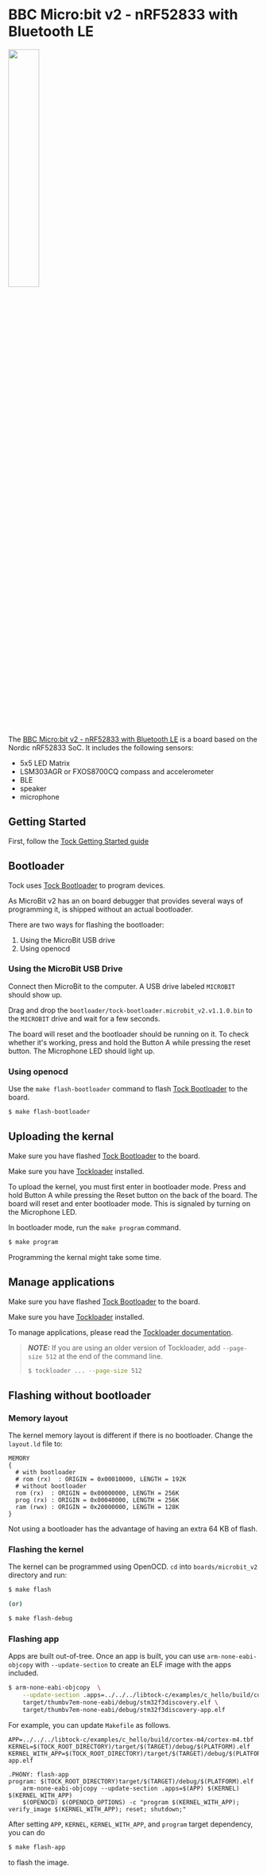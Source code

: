 BBC Micro:bit v2 - nRF52833 with Bluetooth LE
==================================================

<img src="https://cdn.sanity.io/images/ajwvhvgo/production/a7f49eb570ce06cf107dde7babaa5201411a41a1-660x720.jpg?q=80&fit=max&auto=format" width="35%">

The [BBC Micro:bit v2 - nRF52833 with Bluetooth LE](https://microbit.org/new-microbit/) is a
board based on the Nordic nRF52833 SoC. It includes the
following sensors:

- 5x5 LED Matrix
- LSM303AGR or FXOS8700CQ compass and accelerometer
- BLE
- speaker
- microphone

## Getting Started

First, follow the [Tock Getting Started guide](../../../doc/Getting_Started.md)

## Bootloader

Tock uses [Tock Bootloader](https://github.com/tock/tock-bootloader) to program devices.

As MicroBit v2 has an on board debugger that provides several ways of programming it, is shipped without an actual bootloader.

There are two ways for flashing the bootloader:
 1. Using the MicroBit USB drive
 2. Using openocd

### Using the MicroBit USB Drive

Connect then MicroBit to the computer. A USB drive labeled `MICROBIT` should show up. 

Drag and drop the `bootloader/tock-bootloader.microbit_v2.v1.1.0.bin` to the `MICROBIT` drive and wait for a few seconds.

The board will reset and the bootloader should be running on it. To check whether it's working, press and hold the Button A while pressing the reset button. The Microphone LED should light up.

### Using openocd 
Use the `make flash-bootloader` command to flash [Tock Bootloader](https://github.com/tock/tock-bootloader) to the board.

```bash
$ make flash-bootloader
```

## Uploading the kernal

Make sure you have flashed [Tock Bootloader](https://github.com/tock/tock-bootloader) to the board.

Make sure you have [Tockloader](https://github.com/tock/tockloader) installed.

To upload the kernel, you must first enter in bootloader mode. Press and hold Button A while pressing the Reset button on the back of the board.
The board will reset and enter bootloader mode. This is signaled by turning on the Microphone LED.

In bootloader mode, run the `make program` command.

```bash
$ make program
```

Programming the kernal might take some time.

## Manage applications

Make sure you have flashed [Tock Bootloader](https://github.com/tock/tock-bootloader) to the board.

Make sure you have [Tockloader](https://github.com/tock/tockloader) installed.

To manage applications, please read the [Tockloader documentation](https://github.com/tock/tockloader/blob/master/docs/index.md).

> **_NOTE:_**  If you are using an older version of Tockloader, add `--page-size 512` at the end of the command line.
>
> ```bash
> $ tockloader ... --page-size 512
> ```


## Flashing without bootloader

### Memory layout

The kernel memory layout is different if there is no bootloader. Change the `layout.ld` file to:

```
MEMORY
{
  # with bootloader
  # rom (rx)  : ORIGIN = 0x00010000, LENGTH = 192K
  # without bootloader
  rom (rx)  : ORIGIN = 0x00000000, LENGTH = 256K
  prog (rx) : ORIGIN = 0x00040000, LENGTH = 256K
  ram (rwx) : ORIGIN = 0x20000000, LENGTH = 128K
}
```

Not using a bootloader has the advantage of having an extra 64 KB of flash.
### Flashing the kernel

The kernel can be programmed using OpenOCD. `cd` into `boards/microbit_v2`
directory and run:

```bash
$ make flash

(or)

$ make flash-debug
```

### Flashing app

Apps are built out-of-tree. Once an app is built, you can use
`arm-none-eabi-objcopy` with `--update-section` to create an ELF image with the
apps included.

```bash
$ arm-none-eabi-objcopy  \
    --update-section .apps=../../../libtock-c/examples/c_hello/build/cortex-m4/cortex-m4.tbf \
    target/thumbv7em-none-eabi/debug/stm32f3discovery.elf \
    target/thumbv7em-none-eabi/debug/stm32f3discovery-app.elf
```

For example, you can update `Makefile` as follows.

```
APP=../../../libtock-c/examples/c_hello/build/cortex-m4/cortex-m4.tbf
KERNEL=$(TOCK_ROOT_DIRECTORY)/target/$(TARGET)/debug/$(PLATFORM).elf
KERNEL_WITH_APP=$(TOCK_ROOT_DIRECTORY)/target/$(TARGET)/debug/$(PLATFORM)-app.elf

.PHONY: flash-app
program: $(TOCK_ROOT_DIRECTORY)target/$(TARGET)/debug/$(PLATFORM).elf
    arm-none-eabi-objcopy --update-section .apps=$(APP) $(KERNEL) $(KERNEL_WITH_APP)
	$(OPENOCD) $(OPENOCD_OPTIONS) -c "program $(KERNEL_WITH_APP); verify_image $(KERNEL_WITH_APP); reset; shutdown;"
```

After setting `APP`, `KERNEL`, `KERNEL_WITH_APP`, and `program` target
dependency, you can do

```bash
$ make flash-app
```

to flash the image.
